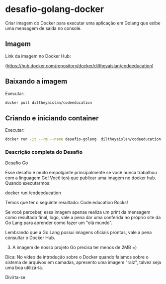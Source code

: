 # desafio-golang-docker

Criar imagem do Docker para executar uma aplicação em Golang que exibe uma mensagem de saída no console.

## Imagem

Link da imagem no Docker Hub:

(https://hub.docker.com/repository/docker/diltheyaislan/codeeducation)

## Baixando a imagem

Executar: 

```sh
docker pull diltheyaislan/codeeducation
```

## Criando e iniciando container

Executar: 

```sh
docker run -it --rm --name desafio-golang  diltheyaislan/codeeducation
```

### Descrição completa do Desafio

Desafio Go

Esse desafio é muito empolgante principalmente se você nunca trabalhou com a linguagem Go!
Você terá que publicar uma imagem no docker hub. Quando executarmos:

docker run <seu-user>/codeeducation

Temos que ter o seguinte resultado: Code.education Rocks!

Se você perceber, essa imagem apenas realiza um print da mensagem como resultado final, logo, vale a pena dar uma conferida no próprio site da Go Lang para aprender como fazer um "olá mundo".

Lembrando que a Go Lang possui imagens oficiais prontas, vale a pena consultar o Docker Hub.

3) A imagem de nosso projeto Go precisa ter menos de 2MB =)

Dica: No vídeo de introdução sobre o Docker quando falamos sobre o sistema de arquivos em camadas, apresento uma imagem "raiz", talvez seja uma boa utilizá-la.

Divirta-se